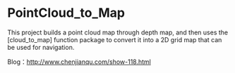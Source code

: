 # PointCloud_to_Map
This project builds a point cloud map through depth map, and then uses the [cloud_to_map] function package to convert it into a 2D grid map that can be used for navigation.


Blog：http://www.chenjianqu.com/show-118.html

